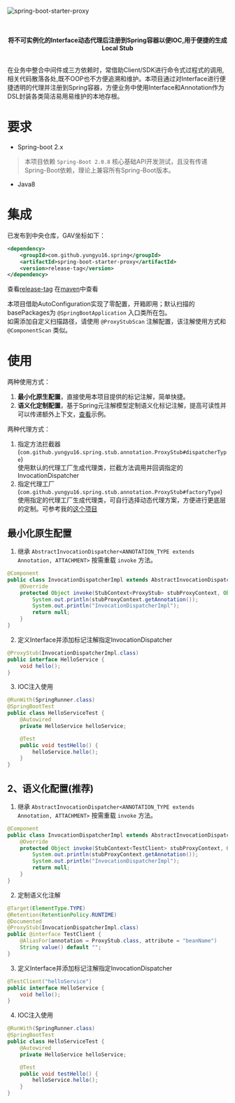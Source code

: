 ![spring-boot-starter-proxy](https://socialify.git.ci/yungyu16/spring-boot-starter-proxy/image?description=1&descriptionEditable=%E5%9F%BA%E4%BA%8ESpringBoot%E6%A0%B8%E5%BF%83API%E5%B0%81%E8%A3%85%E7%9A%84%E7%94%A8%E4%BA%8E%E4%BE%BF%E6%8D%B7%E7%94%9F%E6%88%90Stub%20Proxy%E7%9A%84Starter&language=1&logo=https%3A%2F%2Fraw.githubusercontent.com%2Fyungyu16%2Fcdn%2Fmaster%2Favatar.png&owner=1&pattern=Circuit%20Board&theme=Light)

<p align="center">
    <br/>
    <br/>
    <b>将不可实例化的Interface动态代理后注册到Spring容器以便IOC,用于便捷的生成Local Stub</b>
    <br/>
    <br/>
</p>

在业务中整合中间件或三方依赖时，常借助Client/SDK进行命令式过程式的调用,相关代码散落各处,既不OOP也不方便追溯和维护。本项目通过对Interface进行便捷透明的代理并注册到Spring容器，方便业务中使用Interface和Annotation作为DSL封装各类简洁易用易维护的本地存根。

# 要求
- Spring-boot 2.x
> 本项目依赖 `Spring-Boot 2.0.8` 核心基础API开发测试，且没有传递Spring-Boot依赖，理论上兼容所有Spring-Boot版本。
- Java8

# 集成
已发布到中央仓库，GAV坐标如下：
```xml
<dependency>
    <groupId>com.github.yungyu16.spring</groupId>
    <artifactId>spring-boot-starter-proxy</artifactId>
    <version>release-tag</version>
</dependency>
```
查看[release-tag](https://github.com/yungyu16/spring-boot-starter-proxy/releases)
在[maven](https://search.maven.org/artifact/com.github.yungyu16.spring/spring-boot-starter-proxy)中查看

本项目借助AutoConfiguration实现了零配置，开箱即用；默认扫描的basePackages为 `@SpringBootApplication` 入口类所在包。     
如需添加自定义扫描路径，请使用 `@ProxyStubScan` 注解配置，该注解使用方式和 `@ComponentScan` 类似。

# 使用
两种使用方式：
1. **最小化原生配置**，直接使用本项目提供的标记注解，简单快捷。
1. **语义化定制配置**，基于Spring元注解模型定制语义化标记注解，提高可读性并可以传递额外上下文，[查看](./src/test/java/com/github/yungyu16/spring/proxy/example)示例。

两种代理方式：
1. 指定方法拦截器(`com.github.yungyu16.spring.stub.annotation.ProxyStub#dispatcherType`)    
使用默认的代理工厂生成代理类，拦截方法调用并回调指定的InvocationDispatcher
2. 指定代理工厂(`com.github.yungyu16.spring.stub.annotation.ProxyStub#factoryType`)    
使用指定的代理工厂生成代理类，可自行选择动态代理方案，方便进行更底层的定制。可参考我的[这个项目](https://github.com/yungyu16/spring-boot-starter-retrofit2)

## 最小化原生配置
1. 继承 `AbstractInvocationDispatcher<ANNOTATION_TYPE extends Annotation, ATTACHMENT>` 按需重载 `invoke` 方法。
```java
@Component
public class InvocationDispatcherImpl extends AbstractInvocationDispatcher<ProxyStub, Void> {
    @Override
    protected Object invoke(StubContext<ProxyStub> stubProxyContext, Object proxy, Method method, Object[] args) throws Throwable {
        System.out.println(stubProxyContext.getAnnotation());
        System.out.println("InvocationDispatcherImpl");
        return null;
    }
}
```
2. 定义Interface并添加标记注解指定InvocationDispatcher
```java
@ProxyStub(InvocationDispatcherImpl.class)
public interface HelloService {
    void hello();
}
```
3. IOC注入使用
```java
@RunWith(SpringRunner.class)
@SpringBootTest
public class HelloServiceTest {
    @Autowired
    private HelloService helloService;

    @Test
    public void testHello() {
        helloService.hello();
    }
}
```

## 2、语义化配置(推荐)
1. 继承 `AbstractInvocationDispatcher<ANNOTATION_TYPE extends Annotation, ATTACHMENT>` 按需重载 `invoke` 方法。
```java
@Component
public class InvocationDispatcherImpl extends AbstractInvocationDispatcher<TestClient, Void> {
    @Override
    protected Object invoke(StubContext<TestClient> stubProxyContext, Object proxy, Method method, Object[] args) throws Throwable {
        System.out.println(stubProxyContext.getAnnotation());
        System.out.println("InvocationDispatcherImpl");
        return null;
    }
}
```
2. 定制语义化注解
```java
@Target(ElementType.TYPE)
@Retention(RetentionPolicy.RUNTIME)
@Documented
@ProxyStub(InvocationDispatcherImpl.class)
public @interface TestClient {
    @AliasFor(annotation = ProxyStub.class, attribute = "beanName")
    String value() default "";
}
```
3. 定义Interface并添加标记注解指定InvocationDispatcher
```java
@TestClient("helloService")
public interface HelloService {
    void hello();
}
```
4. IOC注入使用
```java
@RunWith(SpringRunner.class)
@SpringBootTest
public class HelloServiceTest {
    @Autowired
    private HelloService helloService;

    @Test
    public void testHello() {
        helloService.hello();
    }
}
```
